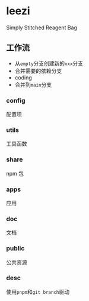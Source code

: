 # leezi
Simply Stitched Reagent Bag

## 工作流
+ 从`empty`分支创建新的`xxx`分支
+ 合并需要的依赖分支
+ coding
+ 合并到`main`分支

### config
配置项

### utils
工具函数

### share
npm 包

### apps
应用

### doc
文档

### public
公共资源

### desc
使用`pnpm`和`git branch`驱动